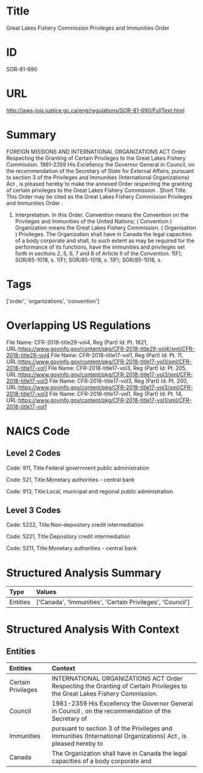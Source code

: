 # Title
Great Lakes Fishery Commission Privileges and Immunities Order


# ID
SOR-81-690

# URL
http://laws-lois.justice.gc.ca/eng/regulations/SOR-81-690/FullText.html


# Summary
FOREIGN MISSIONS AND INTERNATIONAL ORGANIZATIONS ACT Order Respecting the Granting of Certain Privileges to the Great Lakes Fishery Commission.
1981-2359 His Excellency the Governor General in Council, on the recommendation of the Secretary of State for External Affairs, pursuant to section 3 of the  Privileges and Immunities (International Organizations) Act , is pleased hereby to make the annexed  Order respecting the granting of certain privileges to the Great Lakes Fishery Commission .
Short Title.
This Order may be cited as the  Great Lakes Fishery Commission Privileges and Immunities Order .
1. Interpretation.
In this Order, Convention  means the Convention on the Privileges and Immunities of the United Nations; ( Convention ) Organization  means the Great Lakes Fishery Commission.
( Organisation ) Privileges.
The Organization shall have in Canada the legal capacities of a body corporate and shall, to such extent as may be required for the performance of its functions, have the immunities and privileges set forth in sections 2, 5, 6, 7 and 8 of Article II of the Convention.
1(F); SOR/85-1018, s.
1(F); SOR/85-1018, s.
1(F); SOR/85-1018, s.


# Tags
['order', 'organizations', 'convention']


# Overlapping US Regulations
File Name: CFR-2018-title29-vol4, Reg (Part) Id: Pt. 1621, URL:https://www.govinfo.gov/content/pkg/CFR-2018-title29-vol4/xml/CFR-2018-title29-vol4
File Name: CFR-2018-title17-vol1, Reg (Part) Id: Pt. 11, URL:https://www.govinfo.gov/content/pkg/CFR-2018-title17-vol1/xml/CFR-2018-title17-vol1
File Name: CFR-2018-title17-vol3, Reg (Part) Id: Pt. 205, URL:https://www.govinfo.gov/content/pkg/CFR-2018-title17-vol3/xml/CFR-2018-title17-vol3
File Name: CFR-2018-title17-vol3, Reg (Part) Id: Pt. 200, URL:https://www.govinfo.gov/content/pkg/CFR-2018-title17-vol3/xml/CFR-2018-title17-vol3
File Name: CFR-2018-title17-vol1, Reg (Part) Id: Pt. 14, URL:https://www.govinfo.gov/content/pkg/CFR-2018-title17-vol1/xml/CFR-2018-title17-vol1



# NAICS Code
## Level 2 Codes
Code: 911, Title:Federal government public administration

Code: 521, Title:Monetary authorities - central bank

Code: 913, Title:Local, municipal and regional public administration




## Level 3 Codes
Code: 5222, Title:Non-depository credit intermediation

Code: 5221, Title:Depository credit intermediation

Code: 5211, Title:Monetary authorities - central bank







# Structured Analysis Summary
| Type     | Values                                                    |
|:---------|:----------------------------------------------------------|
| Entities | ['Canada', 'Immunities', 'Certain Privileges', 'Council'] |


# Structured Analysis With Context
 


## Entities
| Entities           | Context                                                                                                                     |
|:-------------------|:----------------------------------------------------------------------------------------------------------------------------|
| Certain Privileges | INTERNATIONAL ORGANIZATIONS ACT Order Respecting the Granting of Certain Privileges  to the Great Lakes Fishery Commission. |
| Council            | 1981-2359 His Excellency the Governor General in  Council , on the recommendation of the Secretary of                       |
| Immunities         | pursuant to section 3 of the Privileges and Immunities (International Organizations) Act , is pleased hereby to             |
| Canada             | The Organization shall have in  Canada the legal capacities of a body corporate and                                         |


